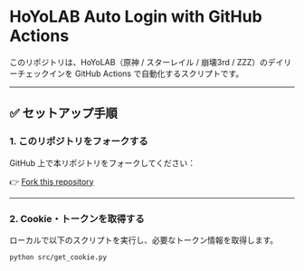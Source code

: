 # HoYoLAB Auto Login with GitHub Actions

このリポジトリは、HoYoLAB（原神 / スターレイル / 崩壊3rd / ZZZ）のデイリーチェックインを GitHub Actions で自動化するスクリプトです。

---

## ✅ セットアップ手順

### 1. このリポジトリをフォークする

GitHub 上で本リポジトリをフォークしてください：

👉 [Fork this repository](https://github.com/kuromame00x/hoyolab_Auto_Login_withGithubActions)

---

### 2. Cookie・トークンを取得する

ローカルで以下のスクリプトを実行し、必要なトークン情報を取得します。

```bash
python src/get_cookie.py
